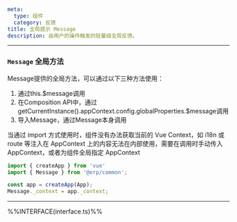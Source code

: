 ```yaml
meta:
  type: 组件
  category: 反馈
title: 全局提示 Message
description: 由用户的操作触发的轻量级全局反馈。
```
---

<!--@include: ./__demo__/basic.md-->

<!--@include: ./__demo__/type.md-->

<!--@include: ./__demo__/icon.md-->

<!--@include: ./__demo__/position.md-->

<!--@include: ./__demo__/closeable.md-->

<!--@include: ./__demo__/update.md-->

### `Message` 全局方法

Message提供的全局方法，可以通过以下三种方法使用：
1. 通过this.$message调用
2. 在Composition API中，通过getCurrentInstance().appContext.config.globalProperties.$message调用
3. 导入Message，通过Message本身调用

当通过 import 方式使用时，组件没有办法获取当前的 Vue Context，如 i18n 或 route 等注入在 AppContext 上的内容无法在内部使用，需要在调用时手动传入 AppContext，或者为组件全局指定 AppContext

```ts
import { createApp } from 'vue'
import { Message } from '@erp/common';

const app = createApp(App);
Message._context = app._context;
```

---

%%INTERFACE(interface.ts)%%

